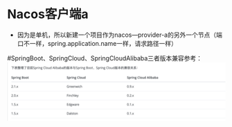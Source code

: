 # Nacos客户端a 
- 因为是单机，所以新建一个项目作为nacos—provider-a的另外一个节点（端口不一样，spring.application.name一样，请求路径一样）


#SpringBoot、SpringCloud、SpringCloudAlibaba三者版本兼容参考：
![版本兼容](images/springboot-cloud-alibaba三者对应版本.jpg)


